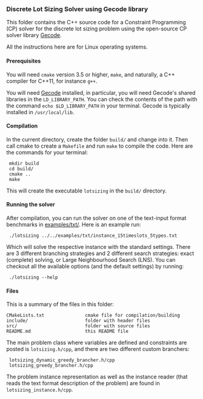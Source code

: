 ### Discrete Lot Sizing Solver using Gecode library

This folder contains the C++ source code for a Constraint Programming (CP) 
solver for the discrete lot sizing problem using the open-source 
CP solver library [Gecode](http://gecode.org).

All the instructions here are for Linux operating systems.

#### Prerequisites
You will need `cmake` version 3.5 or higher, `make`, and 
naturally, a C++ compiler for C++11, for instance `g++`. 

You will need [Gecode](http://gecode.org) installed, in particular,
you will need Gecode's shared libraries in the `LD_LIBRARY_PATH`.
You can check the contents of the path with the command
`echo $LD_LIBRARY_PATH` in your terminal. 
Gecode is typically installed in `/usr/local/lib`.

#### Compilation
  
In the current directory, create the folder `build/` and change into it.
Then call cmake to create a `Makefile` and run `make` to compile the code.
Here are the commands for your terminal:

     mkdir build
     cd build/  
     cmake ..
     make 
    
This will create the executable `lotsizing` in the `build/` directory. 

#### Running the solver

After compilation, you can run the solver on one of the text-input format
benchmarks in [examples/txt/](examples/txt/). Here is an example
run:

     ./lotsizing ../../examples/txt/instance_15timeslots_5types.txt   
     
Which will solve the respective instance with the standard settings.
There are 3 different branching strategies and 2 different search 
strategies: exact (complete) solving, or Large Neighbourhood Search (LNS).
You can checkout all the available options (and the default settings) 
by running:

     ./lotsizing --help     
          
#### Files     

This is a summary of the files in this folder:

    CMakeLists.txt               cmake file for compilation/building
    include/                     folder with header files    
    src/                         folder with source files
    README.md                    this README file 
    
The main problem class where variables are defined and constraints are 
posted is `lotsizing.h/cpp`, and there are two different custom branchers: 

     lotsizing_dynamic_greedy_brancher.h/cpp
     lotsizing_greedy_brancher.h/cpp  
     
The problem instance representation as well as the instance reader 
(that reads the text format description of the problem) are found in
`lotsizing_instance.h/cpp`. 